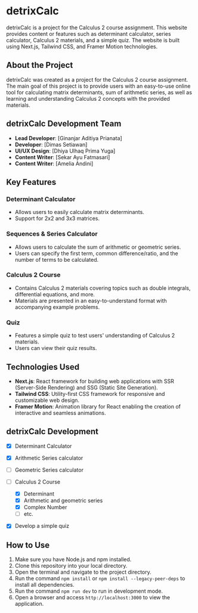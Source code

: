 # detrixCalc

detrixCalc is a project for the Calculus 2 course assignment. This website provides content or features such as determinant calculator, series calculator, Calculus 2 materials, and a simple quiz. The website is built using Next.js, Tailwind CSS, and Framer Motion technologies.

## About the Project
detrixCalc was created as a project for the Calculus 2 course assignment. The main goal of this project is to provide users with an easy-to-use online tool for calculating matrix determinants, sum of arithmetic series, as well as learning and understanding Calculus 2 concepts with the provided materials.

## detrixCalc Development Team
- **Lead Developer**: [Ginanjar Aditiya Prianata]
- **Developer**: [Dimas Setiawan]
- **UI/UX Design**: [Dhiya Ulhaq Prima Yuga]
- **Content Writer**: [Sekar Ayu Fatmasari]
- **Content Writer**: [Amelia Andini]

## Key Features
### Determinant Calculator
- Allows users to easily calculate matrix determinants.
- Support for 2x2 and 3x3 matrices.

### Sequences & Series Calculator
- Allows users to calculate the sum of arithmetic or geometric series.
- Users can specify the first term, common difference/ratio, and the number of terms to be calculated.

### Calculus 2 Course
- Contains Calculus 2 materials covering topics such as double integrals, differential equations, and more.
- Materials are presented in an easy-to-understand format with accompanying example problems.

### Quiz
- Features a simple quiz to test users' understanding of Calculus 2 materials.
- Users can view their quiz results.

## Technologies Used
- **Next.js**: React framework for building web applications with SSR (Server-Side Rendering) and SSG (Static Site Generation).
- **Tailwind CSS**: Utility-first CSS framework for responsive and customizable web design.
- **Framer Motion**: Animation library for React enabling the creation of interactive and seamless animations.

## detrixCalc Development

- [x] Determinant Calculator
- [x] Arithmetic Series calculator
- [ ] Geometric Series calculator
- [ ] Calculus 2 Course
    - [x] Determinant
    - [x] Arithmetic and geometric series
    - [x] Complex Number
    - [ ] etc.
- [x] Develop a simple quiz


## How to Use
1. Make sure you have Node.js and npm installed.
2. Clone this repository into your local directory.
3. Open the terminal and navigate to the project directory.
4. Run the command `npm install` or `npm install --legacy-peer-deps` to install all dependencies.
5. Run the command `npm run dev` to run in development mode.
6. Open a browser and access `http://localhost:3000` to view the application.
